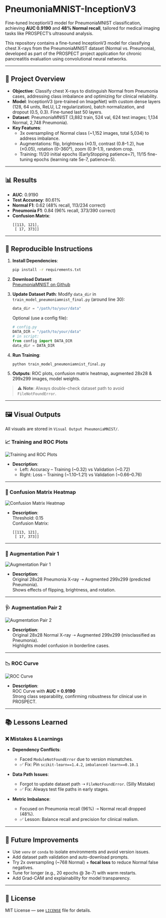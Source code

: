 
# PneumoniaMNIST-InceptionV3

Fine-tuned InceptionV3 model for PneumoniaMNIST classification, achieving **AUC 0.9190** and **48% Normal recall**, tailored for medical imaging tasks like PROSPECT’s ultrasound analysis.

This repository contains a fine-tuned InceptionV3 model for classifying chest X-rays from the PneumoniaMNIST dataset (Normal vs. Pneumonia), developed as part of the PROSPECT project application for chronic pancreatitis evaluation using convolutional neural networks.

---

## 🧠 Project Overview

- **Objective**: Classify chest X-rays to distinguish Normal from Pneumonia cases, addressing class imbalance and optimizing for clinical reliability.
- **Model**: InceptionV3 (pre-trained on ImageNet) with custom dense layers (128, 64 units, ReLU, L2 regularization), batch normalization, and dropout (0.5, 0.3). Fine-tuned last 50 layers.
- **Dataset**: PneumoniaMNIST (3,882 train, 524 val, 624 test images; 1,134 Normal, 2,748 Pneumonia).
- **Key Features**:
  - 3x oversampling of Normal class (~1,152 images, total 5,034) to address imbalance.
  - Augmentations: flip, brightness (±0.1), contrast (0.8–1.2), hue (±0.05), rotation (0–360°), zoom (0.9–1.1), random crop.
  - Training: 11/20 initial epochs (EarlyStopping patience=7), 11/15 fine-tuning epochs (learning rate 5e-7, patience=5).

---

## 📊 Results

- **AUC**: 0.9190
- **Test Accuracy**: 80.61%
- **Normal F1**: 0.62 (48% recall, 113/234 correct)
- **Pneumonia F1**: 0.84 (96% recall, 373/390 correct)
- **Confusion Matrix**:
  ```
  [[113, 121],
   [ 17, 373]]
  ```

---

## 🚀 Reproducible Instructions

1. **Install Dependencies**:
   ```bash
   pip install -r requirements.txt
   ```

2. **Download Dataset**:  
   [PneumoniaMNIST on Github](https://github.com/DhanoaJasjit/PneumoniaMNIST-InceptionV3/tree/main/pneumoniamnist)  

3. **Update Dataset Path**:
   Modify `data_dir` in `train_model_pneumoniamnist_final.py` (around line 30):
   ```python
   data_dir = "/path/to/your/data"
   ```

   Optional (use a config file):
   ```python
   # config.py
   DATA_DIR = "/path/to/your/data"
   # in script:
   from config import DATA_DIR
   data_dir = DATA_DIR
   ```

4. **Run Training**:
   ```bash
   python train_model_pneumoniamnist_final.py
   ```

5. **Outputs**: ROC plots, confusion matrix heatmap, augmented 28x28 & 299x299 images, model weights.

> ⚠️ **Note**: Always double-check dataset path to avoid `FileNotFoundError`.

---

## 🖼️ Visual Outputs

All visuals are stored in `Visual Output PneumoniaMNIST/`.

### 📈 Training and ROC Plots
<img src="Visual%20Output%20PneumoniaMNIST/j2.png" alt="Training and ROC Plots">

- **Description**:  
  - Left: Accuracy – Training (~0.32) vs Validation (~0.72)  
  - Right: Loss – Training (~1.10–1.21) vs Validation (~0.66–0.76)

---

### 🧮 Confusion Matrix Heatmap
<img src="Visual%20Output%20PneumoniaMNIST/j1.png" alt="Confusion Matrix Heatmap">

- **Description**:  
  Threshold: 0.15  
  Confusion Matrix:
  ```
  [[113, 121],
   [ 17, 373]]
  ```

---

### 🩻 Augmentation Pair 1
<img src="Visual%20Output%20PneumoniaMNIST/j3.png" alt="Augmentation Pair 1">

- **Description**:  
  Original 28x28 Pneumonia X-ray ➝ Augmented 299x299 (predicted Pneumonia).  
  Shows effects of flipping, brightness, and rotation.

---

### 🩺 Augmentation Pair 2
<img src="Visual%20Output%20PneumoniaMNIST/j5.png" alt="Augmentation Pair 2">

- **Description**:  
  Original 28x28 Normal X-ray ➝ Augmented 299x299 (misclassified as Pneumonia).  
  Highlights model confusion in borderline cases.

---

### 📉 ROC Curve
<img src="Visual%20Output%20PneumoniaMNIST/j4.png" alt="ROC Curve">

- **Description**:  
  ROC Curve with **AUC = 0.9190**  
  Strong class separability, confirming robustness for clinical use in PROSPECT.

---

## 📚 Lessons Learned

### ❌ Mistakes & Learnings
- **Dependency Conflicts**:
  - Faced `ModuleNotFoundError` due to version mismatches.
  - ✅ Fix: Pin `scikit-learn==1.4.2`, `imbalanced-learn==0.10.1`

- **Data Path Issues**:
  - Forgot to update dataset path ➝ `FileNotFoundError`. (Silly Mistake)
  - ✅ Fix: Always test file paths in early stages.

- **Metric Imbalance**:
  - Focused on Pneumonia recall (96%) ➝ Normal recall dropped (48%).
  - ✅ Lesson: Balance recall and precision for clinical realism.

---

## 🔮 Future Improvements

- Use `venv` or `conda` to isolate environments and avoid version issues.
- Add dataset path validation and auto-download prompts.
- Try 2x oversampling (~768 Normal) + **focal loss** to reduce Normal false negatives.
- Tune for longer (e.g., 20 epochs @ 3e-7) with warm restarts.
- Add Grad-CAM and explainability for model transparency.

---

## 📄 License

MIT License — see [`LICENSE`](LICENSE) file for details.
